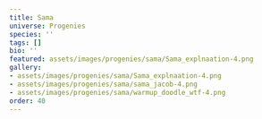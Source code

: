 ```yaml
---
title: Sama
universe: Progenies
species: ''
tags: []
bio: ''
featured: assets/images/progenies/sama/Sama_explnaation-4.png
gallery:
- assets/images/progenies/sama/Sama_explnaation-4.png
- assets/images/progenies/sama/sama_jacob-4.png
- assets/images/progenies/sama/warmup_doodle_wtf-4.png
order: 40
---
```


